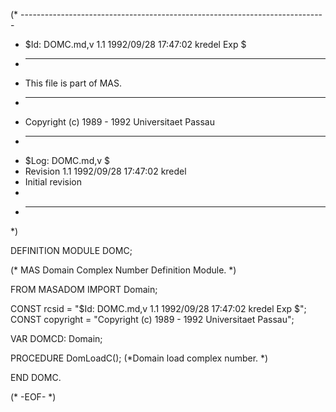 (* ----------------------------------------------------------------------------
 * $Id: DOMC.md,v 1.1 1992/09/28 17:47:02 kredel Exp $
 * ----------------------------------------------------------------------------
 * This file is part of MAS.
 * ----------------------------------------------------------------------------
 * Copyright (c) 1989 - 1992 Universitaet Passau
 * ----------------------------------------------------------------------------
 * $Log: DOMC.md,v $
 * Revision 1.1  1992/09/28  17:47:02  kredel
 * Initial revision
 *
 * ----------------------------------------------------------------------------
 *)

DEFINITION MODULE DOMC;

(* MAS Domain Complex Number Definition Module. *)


FROM MASADOM IMPORT Domain;

CONST rcsid = "$Id: DOMC.md,v 1.1 1992/09/28 17:47:02 kredel Exp $";
CONST copyright = "Copyright (c) 1989 - 1992 Universitaet Passau";


VAR DOMCD: Domain;


PROCEDURE DomLoadC();
(*Domain load complex number. *)


END DOMC.

(* -EOF- *)
